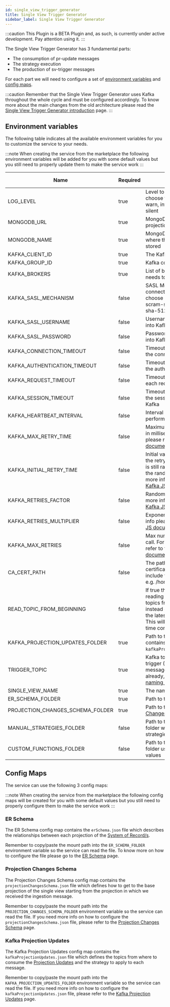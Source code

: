 ```yaml
---
id: single_view_trigger_generator
title: Single View Trigger Generator
sidebar_label: Single View Trigger Generator
---
```


:::caution
This Plugin is a BETA Plugin and, as such, is currently under active development. Pay attention using it.
:::

The Single View Trigger Generator has 3 fundamental parts:

- The consumption of pr-update messages
- The strategy execution
- The production of sv-trigger messages

For each part we will need to configure a set of [environment variables](#environment-variables) and [config maps](#config-maps).

:::caution
Remember that the Single View Trigger Generator uses Kafka throughout the whole cycle and must be configured accordingly. To know more about the main changes from the old architecture please read the [Single View Trigger Generator introduction](/fast_data/single_view_trigger_generator.md) page.
:::

## Environment variables

The following table indicates all the available environment variables for you to customize the service to your needs.

:::note
When creating the service from the marketplace the following environment variables will be added for you with some default values but you still need to properly update them to make the service work
:::

| Name                             | Required | Description                                                                                                                                                                                                                                | Default value |
|----------------------------------|----------|--------------------------------------------------------------------------------------------------------------------------------------------------------------------------------------------------------------------------------------------|---------------|
| LOG_LEVEL                        | true     | Level to use for logging; to choose from: error, fatal, warn, info, debug, trace, silent                                                                                                                                                   | silent        |
| MONGODB_URL                      | true     | MongoDB URL where the projections are stored                                                                                                                                                                                               | -             |
| MONGODB_NAME                     | true     | MongoDB Database name where the projections are stored                                                                                                                                                                                     | -             |
| KAFKA_CLIENT_ID                  | true     | The Kafka client identifier                                                                                                                                                                                                                | -             |
| KAFKA_GROUP_ID                   | true     | Kafka consumer group ID                                                                                                                                                                                                                    | -             |
| KAFKA_BROKERS                    | true     | List of brokers the service needs to connect to                                                                                                                                                                                            | -             |
| KAFKA_SASL_MECHANISM             | false    | SASL Mechanism with which connect to Kafka. You can choose between plain, scram-sha-256, scram-sha-512.                                                                                                                                    | plain         |
| KAFKA_SASL_USERNAME              | false    | Username to use for logging into Kafka                                                                                                                                                                                                     | -             |
| KAFKA_SASL_PASSWORD              | false    | Password to use for logging into Kafka                                                                                                                                                                                                     | -             |
| KAFKA_CONNECTION_TIMEOUT         | false    | Timeout in milliseconds for the connection to Kafka                                                                                                                                                                                        | 10000         |
| KAFKA_AUTHENTICATION_TIMEOUT     | false    | Timeout in milliseconds for the authentication to Kafka                                                                                                                                                                                    | 10000         |
| KAFKA_REQUEST_TIMEOUT            | false    | Timeout in milliseconds for each request to Kafka                                                                                                                                                                                          | 30000         |
| KAFKA_SESSION_TIMEOUT            | false    | Timeout in milliseconds for the session expiration in Kafka                                                                                                                                                                                | 30000         |
| KAFKA_HEARTBEAT_INTERVAL         | false    | Interval in milliseconds to perform each heartbeat                                                                                                                                                                                         | 3000          |
| KAFKA_MAX_RETRY_TIME             | false    | Maximum wait time for a retry in milliseconds. For more info please refer to the [Kafka JS documentation](https://kafka.js.org/docs/configuration#default-retry)                                                                           | 30000         |
| KAFKA_INITIAL_RETRY_TIME         | false    | Initial value used to calculate the retry in milliseconds (This is still randomized following the randomization factor). For more info please refer to the [Kafka JS documentation](https://kafka.js.org/docs/configuration#default-retry) | 300           |
| KAFKA_RETRIES_FACTOR             | false    | Randomization factor. For more info please refer to the [Kafka JS documentation](https://kafka.js.org/docs/configuration#default-retry)                                                                                                    | 0.2           |
| KAFKA_RETRIES_MULTIPLIER         | false    | Exponential factor. For more info please refer to the [Kafka JS documentation](https://kafka.js.org/docs/configuration#default-retry)                                                                                                      | 2             |
| KAFKA_MAX_RETRIES                | false    | Max number of retries per call. For more info please refer to the [Kafka JS documentation](https://kafka.js.org/docs/configuration#default-retry)                                                                                          | 5             |
| CA_CERT_PATH                     | false    | The path to the CA certificate, which should include the file name as well, e.g. /home/my-ca.pem                                                                                                                                           | -             |
| READ_TOPIC_FROM_BEGINNING        | false    | If true the consumer will start reading messages from topics from the beginning, instead of the message with the latest committed offset. This will happen only the first time connecting to the topic.                                    | false         |
| KAFKA_PROJECTION_UPDATES_FOLDER  | true     | Path to the folder that contains the file `kafkaProjectionUpdates.json`.                                                                                                                                                                   | -             |
| TRIGGER_TOPIC                    | true     | Kafka topic to send the sv-trigger (Projection Change) messages. If you don't have it already, checkout out the [naming convention](/fast_data/inputs_and_outputs.md#topic-naming-convention-2)                                            | -             |
| SINGLE_VIEW_NAME                 | true     | The name of the Single View                                                                                                                                                                                                                | -             |
| ER_SCHEMA_FOLDER                 | true     | Path to the [ER Schema](/fast_data/configuration/config_maps/erSchema.md) folder                                                                                                                                                           | -             |
| PROJECTION_CHANGES_SCHEMA_FOLDER | true     | Path to the [Projection Changes Schema](/fast_data/configuration/config_maps/projection_changes_schema.md) folder                                                                                                                          | -             |
| MANUAL_STRATEGIES_FOLDER         | false    | Path to the custom strategies folder where the custom strategies scripts are stored                                                                                                                                                        | -             |
| CUSTOM_FUNCTIONS_FOLDER          | false    | Path to the custom functions folder used in `__fromFile__` values                                                                                                                                                                          | ''            |

## Config Maps

The service can use the following 3 config maps:

:::note
When creating the service from the marketplace the following config maps will be created for you with some default values but you still need to properly configure them to make the service work
:::

### ER Schema

The ER Schema config map contains the `erSchema.json` file which describes the relationships between each projection of the [System of Record/s](/fast_data/the_basics.md#system-of-records-sor).

Remember to copy/paste the mount path into the `ER_SCHEMA_FOLDER` environment variable so the service can read the file.
To know more on how to configure the file please go to the [ER Schema](/fast_data/configuration/config_maps/erSchema.md) page.

### Projection Changes Schema

The Projection Changes Schema config map contains the `projectionChangesSchema.json` file which defines how to get to the base projection of the single view starting from the projection in which we received the ingestion message. 

Remember to copy/paste the mount path into the `PROJECTION_CHANGES_SCHEMA_FOLDER` environment variable so the service can read the file.
If you need more info on how to configure the `projectionChangesSchema.json` file, please refer to the [Projection Changes Schema](/fast_data/configuration/config_maps/projection_changes_schema.md) page.

### Kafka Projection Updates

The Kafka Projection Updates config map contains the `kafkaProjectionUpdates.json` file which defines the topics from where to consume the [Projection Updates](/fast_data/inputs_and_outputs.md#projection-update) and the strategy to apply to each message.

Remember to copy/paste the mount path into the `KAFKA_PROJECTION_UPDATES_FOLDER` environment variable so the service can read the file.
If you need more info on how to configure the `kafkaProjectionUpdates.json` file, please refer to the [Kafka Projection Updates](/fast_data/configuration/config_maps/kafka_projection_updates.md) page.
